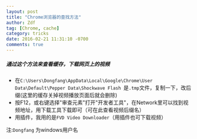 ```yaml
---
layout: post
title: "Chrome浏览器的查找方法"
author: Zdf
tag: [Chrome, cache]
category: tricks
date: 2016-02-21 11:31:10 -0700
comments: true
---
```


##### 通过这个方法来查看缓存，下载网页上的视频

* 在`C:\Users\Dongfang\AppData\Local\Google\Chrome\User Data\Default\Pepper Data\Shockwave Flash
`是`.tmp`文件，复制一下，改后缀(这里的缓存关掉视频播放页面后就会删除)
* 按F12，或右键选择"审查元素"打开"开发者工具"，在Network里可以找到视频地址，用下载工具下载即可（可在此查看视频后缀名）
* 用插件，我用的是`FVD Video Downloader`（用插件也可下载视频）

注:`Dongfang` 为windows用户名
